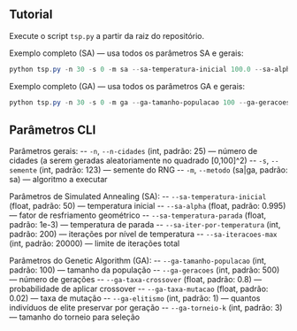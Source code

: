 ## Tutorial

Execute o script `tsp.py` a partir da raiz do repositório.

Exemplo completo (SA) — usa todos os parâmetros SA e gerais:

```powershell
python tsp.py -n 30 -s 0 -m sa --sa-temperatura-inicial 100.0 --sa-alpha 0.995 --sa-temperatura-parada 0.001 --sa-iter-por-temperatura 200 --sa-iteracoes-max 20000
```

Exemplo completo (GA) — usa todos os parâmetros GA e gerais:

```powershell
python tsp.py -n 30 -s 0 -m ga --ga-tamanho-populacao 100 --ga-geracoes 500 --ga-taxa-crossover 0.8 --ga-taxa-mutacao 0.02 --ga-elitismo 1 --ga-torneio-k 3
```

## Parâmetros CLI

Parâmetros gerais:
-- `-n`, `--n-cidades` (int, padrão: 25) — número de cidades (a serem geradas aleatoriamente no quadrado [0,100]^2)
-- `-s`, `--semente` (int, padrão: 123) — semente do RNG
-- `-m`, `--metodo` (sa|ga, padrão: sa) — algoritmo a executar

Parâmetros de Simulated Annealing (SA):
-- `--sa-temperatura-inicial` (float, padrão: 50) — temperatura inicial 
-- `--sa-alpha` (float, padrão: 0.995) — fator de resfriamento geométrico
-- `--sa-temperatura-parada` (float, padrão: 1e-3) — temperatura de parada
-- `--sa-iter-por-temperatura` (int, padrão: 200) — iterações por nível de temperatura
-- `--sa-iteracoes-max` (int, padrão: 20000) — limite de iterações total

Parâmetros do Genetic Algorithm (GA):
-- `--ga-tamanho-populacao` (int, padrão: 100) — tamanho da população
-- `--ga-geracoes` (int, padrão: 500) — número de gerações
-- `--ga-taxa-crossover` (float, padrão: 0.8) — probabilidade de aplicar crossover
-- `--ga-taxa-mutacao` (float, padrão: 0.02) — taxa de mutação
-- `--ga-elitismo` (int, padrão: 1) — quantos indivíduos de elite preservar por geração
-- `--ga-torneio-k` (int, padrão: 3) — tamanho do torneio para seleção

```
